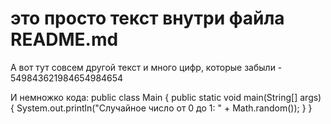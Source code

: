 # это просто текст внутри файла README.md
А вот тут совсем другой текст и много цифр, которые забыли - 549843621984654984654

И немножко кода:
public class Main {
    public static void main(String[] args) {
        System.out.println("Случайное число от 0 до 1: " + Math.random());
    }
}

